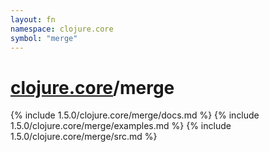 ```yaml
---
layout: fn
namespace: clojure.core
symbol: "merge"
---
```


# [clojure.core](../)/merge

{% include 1.5.0/clojure.core/merge/docs.md %}
{% include 1.5.0/clojure.core/merge/examples.md %}
{% include 1.5.0/clojure.core/merge/src.md %}

